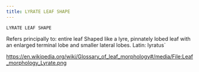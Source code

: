 ```yaml
---
title: LYRATE LEAF SHAPE
---
```

`LYRATE LEAF SHAPE`

Refers principally to: entire leaf
Shaped like a lyre, pinnately lobed leaf with an enlarged terminal lobe and smaller lateral lobes.
Latin: lyratus`

https://en.wikipedia.org/wiki/Glossary_of_leaf_morphology#/media/File:Leaf_morphology_Lyrate.png
